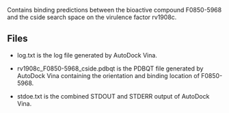 Contains binding predictions between the bioactive compound F0850-5968 and the cside search space on the virulence factor rv1908c.

## Files

- log.txt is the log file generated by AutoDock Vina.

- rv1908c_F0850-5968_cside.pdbqt is the PDBQT file generated by AutoDock Vina containing the orientation and binding location of F0850-5968.

- stdoe.txt is the combined STDOUT and STDERR output of AutoDock Vina.

